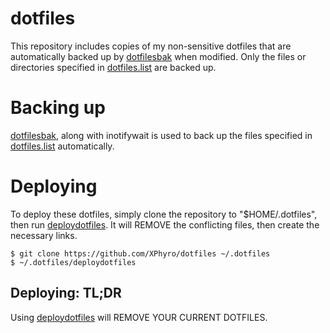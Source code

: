 # dotfiles
This repository includes copies of my non-sensitive dotfiles that are automatically backed up by [dotfilesbak](dotfilesbak) when modified. Only the files or directories specified in [dotfiles.list](dotfiles.list) are backed up.

# Backing up
[dotfilesbak](dotfilesbak), along with inotifywait is used to back up the files specified in [dotfiles.list](dotfiles.list) automatically.

# Deploying
To deploy these dotfiles, simply clone the repository to "$HOME/.dotfiles", then run [deploydotfiles](deploydotfiles). It will REMOVE the conflicting files, then create the necessary links.

```
$ git clone https://github.com/XPhyro/dotfiles ~/.dotfiles
$ ~/.dotfiles/deploydotfiles
```

## Deploying: TL;DR
Using [deploydotfiles](deploydotfiles) will REMOVE YOUR CURRENT DOTFILES.
